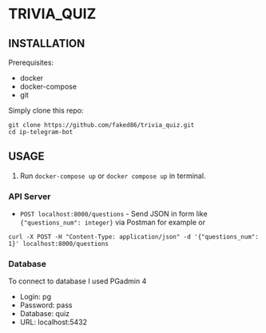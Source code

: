 # TRIVIA_QUIZ

## INSTALLATION

Prerequisites:
- docker
- docker-compose
- git

Simply clone this repo:

```
git clone https://github.com/faked86/trivia_quiz.git
cd ip-telegram-bot
```

## USAGE

1. Run `docker-compose up` or `docker compose up` in terminal.


### API Server

- `POST localhost:8000/questions` - Send JSON in form like 
`{"questions_num": integer}` via Postman for example or
```
curl -X POST -H "Content-Type: application/json" -d '{"questions_num": 1}' localhost:8000/questions
```


### Database

To connect to database I used PGadmin 4
- Login: pg
- Password: pass
- Database: quiz
- URL: localhost:5432

